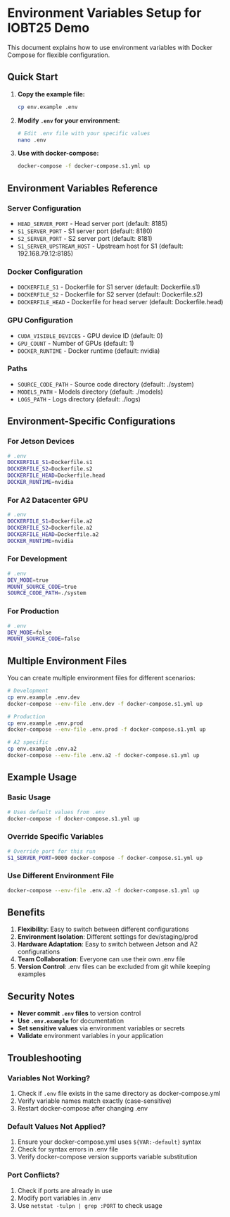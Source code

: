 # Environment Variables Setup for IOBT25 Demo

This document explains how to use environment variables with Docker Compose for flexible configuration.

## Quick Start

1. **Copy the example file:**
   ```bash
   cp env.example .env
   ```

2. **Modify `.env` for your environment:**
   ```bash
   # Edit .env file with your specific values
   nano .env
   ```

3. **Use with docker-compose:**
   ```bash
   docker-compose -f docker-compose.s1.yml up
   ```

## Environment Variables Reference

### Server Configuration
- `HEAD_SERVER_PORT` - Head server port (default: 8185)
- `S1_SERVER_PORT` - S1 server port (default: 8180)
- `S2_SERVER_PORT` - S2 server port (default: 8181)
- `S1_SERVER_UPSTREAM_HOST` - Upstream host for S1 (default: 192.168.79.12:8185)

### Docker Configuration
- `DOCKERFILE_S1` - Dockerfile for S1 server (default: Dockerfile.s1)
- `DOCKERFILE_S2` - Dockerfile for S2 server (default: Dockerfile.s2)
- `DOCKERFILE_HEAD` - Dockerfile for head server (default: Dockerfile.head)

### GPU Configuration
- `CUDA_VISIBLE_DEVICES` - GPU device ID (default: 0)
- `GPU_COUNT` - Number of GPUs (default: 1)
- `DOCKER_RUNTIME` - Docker runtime (default: nvidia)

### Paths
- `SOURCE_CODE_PATH` - Source code directory (default: ./system)
- `MODELS_PATH` - Models directory (default: ./models)
- `LOGS_PATH` - Logs directory (default: ./logs)

## Environment-Specific Configurations

### For Jetson Devices
```bash
# .env
DOCKERFILE_S1=Dockerfile.s1
DOCKERFILE_S2=Dockerfile.s2
DOCKERFILE_HEAD=Dockerfile.head
DOCKER_RUNTIME=nvidia
```

### For A2 Datacenter GPU
```bash
# .env
DOCKERFILE_S1=Dockerfile.a2
DOCKERFILE_S2=Dockerfile.a2
DOCKERFILE_HEAD=Dockerfile.a2
DOCKER_RUNTIME=nvidia
```

### For Development
```bash
# .env
DEV_MODE=true
MOUNT_SOURCE_CODE=true
SOURCE_CODE_PATH=./system
```

### For Production
```bash
# .env
DEV_MODE=false
MOUNT_SOURCE_CODE=false
```

## Multiple Environment Files

You can create multiple environment files for different scenarios:

```bash
# Development
cp env.example .env.dev
docker-compose --env-file .env.dev -f docker-compose.s1.yml up

# Production
cp env.example .env.prod
docker-compose --env-file .env.prod -f docker-compose.s1.yml up

# A2 specific
cp env.example .env.a2
docker-compose --env-file .env.a2 -f docker-compose.s1.yml up
```

## Example Usage

### Basic Usage
```bash
# Uses default values from .env
docker-compose -f docker-compose.s1.yml up
```

### Override Specific Variables
```bash
# Override port for this run
S1_SERVER_PORT=9000 docker-compose -f docker-compose.s1.yml up
```

### Use Different Environment File
```bash
docker-compose --env-file .env.a2 -f docker-compose.s1.yml up
```

## Benefits

1. **Flexibility**: Easy to switch between different configurations
2. **Environment Isolation**: Different settings for dev/staging/prod
3. **Hardware Adaptation**: Easy to switch between Jetson and A2 configurations
4. **Team Collaboration**: Everyone can use their own .env file
5. **Version Control**: .env files can be excluded from git while keeping examples

## Security Notes

- **Never commit `.env` files** to version control
- **Use `.env.example`** for documentation
- **Set sensitive values** via environment variables or secrets
- **Validate** environment variables in your application

## Troubleshooting

### Variables Not Working?
1. Check if `.env` file exists in the same directory as docker-compose.yml
2. Verify variable names match exactly (case-sensitive)
3. Restart docker-compose after changing .env

### Default Values Not Applied?
1. Ensure your docker-compose.yml uses `${VAR:-default}` syntax
2. Check for syntax errors in .env file
3. Verify docker-compose version supports variable substitution

### Port Conflicts?
1. Check if ports are already in use
2. Modify port variables in .env
3. Use `netstat -tulpn | grep :PORT` to check usage
